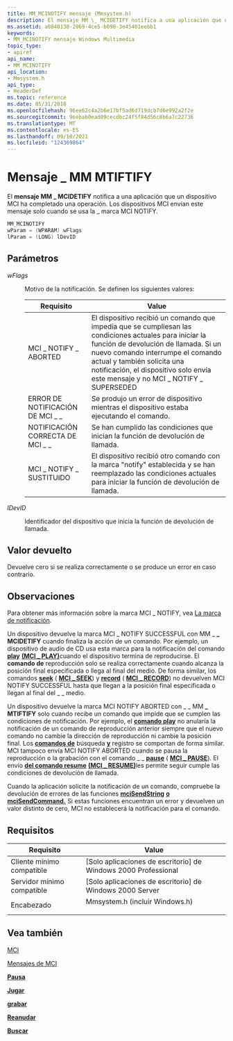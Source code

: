 ```yaml
---
title: MM_MCINOTIFY mensaje (Mmsystem.h)
description: El mensaje MM \_ MCIDETIFY notifica a una aplicación que un dispositivo MCI ha completado una operación. Los dispositivos MCI envían este mensaje solo cuando se usa la \_ marca MCI NOTIFY.
ms.assetid: a0840130-2969-4ce5-b098-3e45401eebb1
keywords:
- MM_MCINOTIFY mensaje Windows Multimedia
topic_type:
- apiref
api_name:
- MM_MCINOTIFY
api_location:
- Mmsystem.h
api_type:
- HeaderDef
ms.topic: reference
ms.date: 05/31/2018
ms.openlocfilehash: 96ee62c4a2b6e17bf5ad6d719dcb7d6e992a2f2e
ms.sourcegitcommit: 9eebab0ead09cecdbc24f5f84d56c8b6a7c22736
ms.translationtype: MT
ms.contentlocale: es-ES
ms.lasthandoff: 09/10/2021
ms.locfileid: "124369864"
---
```

# <a name="mm_mcinotify-message"></a>Mensaje \_ MM MTIFTIFY

El **mensaje MM \_ MCIDETIFY** notifica a una aplicación que un dispositivo MCI ha completado una operación. Los dispositivos MCI envían este mensaje solo cuando se usa la \_ marca MCI NOTIFY.


```C++
MM_MCINOTIFY 
wParam = (WPARAM) wFlags 
lParam = (LONG) lDevID
```



## <a name="parameters"></a>Parámetros

<dl> <dt>

<span id="wFlags"></span><span id="wflags"></span><span id="WFLAGS"></span>*wFlags*
</dt> <dd>

Motivo de la notificación. Se definen los siguientes valores:



| Requisito | Value |
|-------------------------|--------------------------------------------------------------------------------------------------------------------------------------------------------------------------------------------------------------------------------------------------------------------------------|
| MCI \_ NOTIFY \_ ABORTED    | El dispositivo recibió un comando que impedía que se cumpliesan las condiciones actuales para iniciar la función de devolución de llamada. Si un nuevo comando interrumpe el comando actual y también solicita una notificación, el dispositivo solo envía este mensaje y no MCI \_ NOTIFY \_ SUPERSEDED |
| ERROR DE NOTIFICACIÓN DE MCI \_ \_    | Se produjo un error de dispositivo mientras el dispositivo estaba ejecutando el comando.                                                                                                                                                                                                            |
| NOTIFICACIÓN CORRECTA DE MCI \_ \_ | Se han cumplido las condiciones que inician la función de devolución de llamada.                                                                                                                                                                                                                 |
| MCI \_ NOTIFY \_ SUSTITUIDO | El dispositivo recibió otro comando con la marca "notify" establecida y se han reemplazado las condiciones actuales para iniciar la función de devolución de llamada.                                                                                                                           |



 

</dd> <dt>

<span id="lDevID"></span><span id="ldevid"></span><span id="LDEVID"></span>*lDevID*
</dt> <dd>

Identificador del dispositivo que inicia la función de devolución de llamada.

</dd> </dl>

## <a name="return-value"></a>Valor devuelto

Devuelve cero si se realiza correctamente o se produce un error en caso contrario.

## <a name="remarks"></a>Observaciones

Para obtener más información sobre la marca MCI \_ NOTIFY, vea [La marca de notificación](the-notify-flag.md).

Un dispositivo devuelve la marca MCI \_ NOTIFY SUCCESSFUL con MM \_ **\_ MCIDETIFY** cuando finaliza la acción de un comando. Por ejemplo, un dispositivo de audio de CD usa esta marca para la notificación del comando [**play**](play.md) [**(MCI \_ PLAY)**](mci-play.md)cuando el dispositivo termina de reproducirse. El **comando de** reproducción solo se realiza correctamente cuando alcanza la posición final especificada o llega al final del medio. De forma similar, los comandos [**seek**](seek.md) ( [**MCI \_ SEEK**](mci-seek.md)) y [**record**](record.md) ( [**MCI \_ RECORD**](mci-record.md)) no devuelven MCI NOTIFY SUCCESSFUL hasta que llegan a la posición final especificada o llegan al final del \_ \_ medio.

Un dispositivo devuelve la marca MCI NOTIFY ABORTED con \_ \_ MM **\_ MTIFTIFY** solo cuando recibe un comando que impide que se cumplen las condiciones de notificación. Por ejemplo, el [**comando play**](play.md) no  anularía la notificación de un comando de reproducción anterior siempre que el nuevo comando no cambie la dirección de reproducción ni cambie la posición final. Los [**comandos de**](seek.md) búsqueda [**y**](record.md) registro se comportan de forma similar. MCI tampoco envía MCI NOTIFY ABORTED cuando se pausa la reproducción o la grabación con el comando \_ \_ [**pause**](pause.md) ( [**MCI \_ PAUSE**](mci-pause.md)). El envío [**del comando resume**](resume.md) [**(MCI \_ RESUME)**](mci-resume.md)les permite seguir cumple las condiciones de devolución de llamada.

Cuando la aplicación solicite la notificación de un comando, compruebe la devolución de errores de las funciones [**mciSendString**](/previous-versions//dd757161(v=vs.85)) [**o mciSendCommand.**](/previous-versions//dd757160(v=vs.85)) Si estas funciones encuentran un error y devuelven un valor distinto de cero, MCI no establecerá la notificación para el comando.

## <a name="requirements"></a>Requisitos



| Requisito | Value |
|-------------------------------------|-----------------------------------------------------------------------------------------------------------|
| Cliente mínimo compatible<br/> | \[Solo aplicaciones de escritorio\] de Windows 2000 Professional<br/>                                                |
| Servidor mínimo compatible<br/> | \[Solo aplicaciones de escritorio\] de Windows 2000 Server<br/>                                                      |
| Encabezado<br/>                   | <dl> <dt>Mmsystem.h (incluir Windows.h)</dt> </dl> |



## <a name="see-also"></a>Vea también

<dl> <dt>

[MCI](mci.md)
</dt> <dt>

[Mensajes de MCI](mci-messages.md)
</dt> <dt>

[**Pausa**](pause.md)
</dt> <dt>

[**Jugar**](play.md)
</dt> <dt>

[**grabar**](record.md)
</dt> <dt>

[**Reanudar**](resume.md)
</dt> <dt>

[**Buscar**](seek.md)
</dt> </dl>

 

